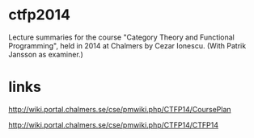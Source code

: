 # ctfp2014

Lecture summaries for the course "Category Theory and Functional
Programming", held in 2014 at Chalmers by Cezar Ionescu. (With Patrik
Jansson as examiner.)

# links

http://wiki.portal.chalmers.se/cse/pmwiki.php/CTFP14/CoursePlan

http://wiki.portal.chalmers.se/cse/pmwiki.php/CTFP14/CTFP14
